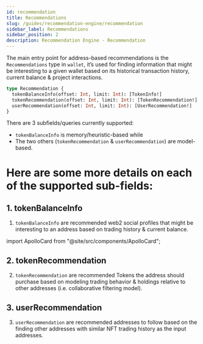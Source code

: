 ```yaml
---
id: recommendation
title: Recommendations
slug: /guides/recommendation-engine/recommendation
sidebar_label: Recommendations
sidebar_position: 2
description: Recommendation Engine - Recommendation
---
```


The main entry point for address-based recommendations is the `Recommendations` type in `wallet`, it’s used for finding information that might be interesting to a given wallet based on its historical transaction history, current balance & project interactions.

```graphql
type Recommendation {
  tokenBalanceInfo(offset: Int, limit: Int): [TokenInfo!]
  tokenRecommendation(offset: Int, limit: Int): [TokenRecommendation!]
  userRecommendation(offset: Int, limit: Int): [UserRecommendation!]
}
```

There are 3 subfields/queries currently supported:
- `tokenBalanceInfo` is memory/heuristic-based while 
- The two others (`tokenRecommendation` & `userRecommendation`) are model-based.

# Here are some more details on each of the supported sub-fields: 

## 1. tokenBalanceInfo
1. `tokenBalanceInfo` are recommended web2 social profiles that might be interesting to an address based on trading history & current balance.

import ApolloCard from "@site/src/components/ApolloCard";

<ApolloCard queryName="getTokenBalanceInfo" />

## 2. tokenRecommendation
2. `tokenRecommendation` are recommended Tokens the address should purchase based on modeling trading behavior & holdings relative to other addresses (i.e. collaborative filtering model).

<ApolloCard queryName="getTokenRecommendation" />

## 3.  userRecommendation
3.  `userRecommendation` are recommended addresses to follow based on the finding other addresses with similar NFT trading history as the input addresses.

<ApolloCard queryName="getUserRecommendation" />
